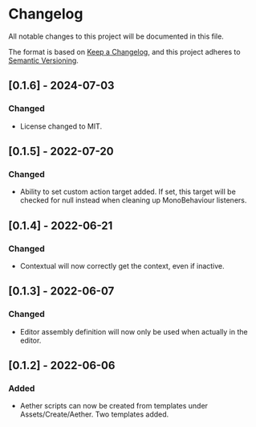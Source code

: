 # Changelog

All notable changes to this project will be documented in this file.

The format is based on [Keep a Changelog](https://keepachangelog.com/en/1.0.0/),
and this project adheres to [Semantic Versioning](https://semver.org/spec/v2.0.0.html).

## [0.1.6] - 2024-07-03

### Changed

- License changed to MIT.

## [0.1.5] - 2022-07-20

### Changed

- Ability to set custom action target added. If set, this target will be checked for null instead when cleaning up MonoBehaviour listeners.

## [0.1.4] - 2022-06-21

### Changed

- Contextual will now correctly get the context, even if inactive.

## [0.1.3] - 2022-06-07

### Changed

- Editor assembly definition will now only be used when actually in the editor.

## [0.1.2] - 2022-06-06

### Added

- Aether scripts can now be created from templates under Assets/Create/Aether. Two templates added.